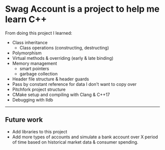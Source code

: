 # Swag Account is a project to help me learn C++


From doing this project I learned:
* Class inheritance
    * Class operations (constructing, destructing)
* Polymorphism
* Virtual methods & overriding (early & late binding)
* Memory management
    * smart pointers
    * garbage collection
* Header file structure & header guards
* Pass by constant reference for data I don't want to copy over
* Pitchfork project structure
* CMake setup and compiling with Clang & C++17
* Debugging with lldb

---

## Future work
- Add libraries to this project
- Add more types of accounts and simulate a bank account over X period of time based on historical market data & consumer spending.